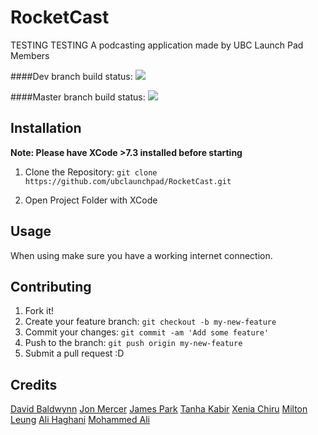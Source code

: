# RocketCast
TESTING TESTING
A podcasting application made by UBC Launch Pad Members

####Dev branch build status: 
![](https://api.travis-ci.org/ubclaunchpad/RocketCast.svg?branch=dev)

####Master branch build status: 
![](https://api.travis-ci.org/ubclaunchpad/RocketCast.svg?branch=master)

## Installation

**Note: Please have XCode >7.3 installed before starting**

1. Clone the Repository: `git clone https://github.com/ubclaunchpad/RocketCast.git`

2. Open Project Folder with XCode 

## Usage

When using make sure you have a working internet connection.

## Contributing
1. Fork it!
2. Create your feature branch: `git checkout -b my-new-feature`
3. Commit your changes: `git commit -am 'Add some feature'`
4. Push to the branch: `git push origin my-new-feature`
5. Submit a pull request :D

## Credits
[David Baldwynn](https://github.com/whitef0x0)
[Jon Mercer](https://github.com/JonMercer)
[James Park](https://github.com/QuantumSpark)
[Tanha Kabir](https://github.com/tanhakabir)
[Xenia Chiru](https://github.com/xenia1)
[Milton Leung](https://github.com/miltonleung)
[Ali Haghani](https://github.com/AliHaghani)
[Mohammed Ali](https://github.com/mohamedali92)
